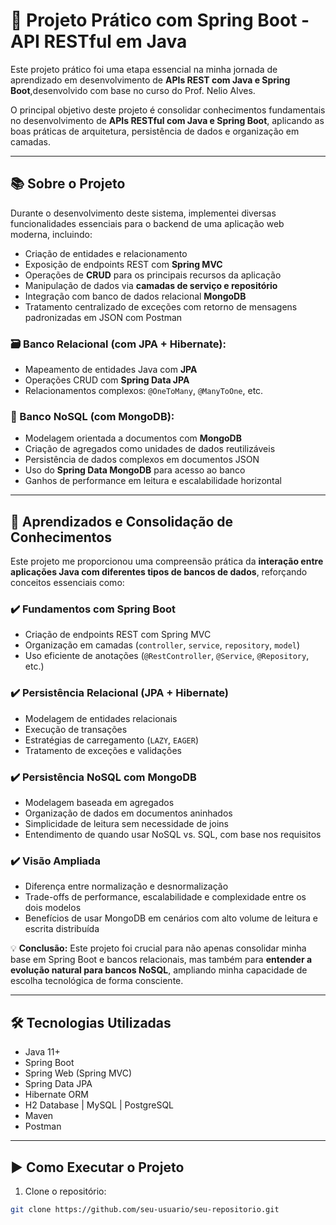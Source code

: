 # 🚀 Projeto Prático com Spring Boot - API RESTful em Java

Este projeto prático foi uma etapa essencial na minha jornada de aprendizado em desenvolvimento de **APIs REST com Java e Spring Boot**,desenvolvido com base no curso do Prof. Nelio Alves.

O principal objetivo deste projeto é consolidar conhecimentos fundamentais no desenvolvimento de **APIs RESTful com Java e Spring Boot**, aplicando as boas práticas de arquitetura, persistência de dados e organização em camadas.

---

## 📚 Sobre o Projeto

Durante o desenvolvimento deste sistema, implementei diversas funcionalidades essenciais para o backend de uma aplicação web moderna, incluindo:

- Criação de entidades e relacionamento
- Exposição de endpoints REST com **Spring MVC**
- Operações de **CRUD** para os principais recursos da aplicação
- Manipulação de dados via **camadas de serviço e repositório**
- Integração com banco de dados relacional **MongoDB**
- Tratamento centralizado de exceções com retorno de mensagens padronizadas em JSON com Postman

### 🗃️ Banco Relacional (com JPA + Hibernate):

- Mapeamento de entidades Java com **JPA**
- Operações CRUD com **Spring Data JPA**
- Relacionamentos complexos: `@OneToMany`, `@ManyToOne`, etc.

### 🍃 Banco NoSQL (com MongoDB):

- Modelagem orientada a documentos com **MongoDB**
- Criação de agregados como unidades de dados reutilizáveis
- Persistência de dados complexos em documentos JSON
- Uso do **Spring Data MongoDB** para acesso ao banco
- Ganhos de performance em leitura e escalabilidade horizontal

---

## 🧠 Aprendizados e Consolidação de Conhecimentos

Este projeto me proporcionou uma compreensão prática da **interação entre aplicações Java com diferentes tipos de bancos de dados**, reforçando conceitos essenciais como:

### ✔️ Fundamentos com Spring Boot

- Criação de endpoints REST com Spring MVC
- Organização em camadas (`controller`, `service`, `repository`, `model`)
- Uso eficiente de anotações (`@RestController`, `@Service`, `@Repository`, etc.)

### ✔️ Persistência Relacional (JPA + Hibernate)

- Modelagem de entidades relacionais
- Execução de transações
- Estratégias de carregamento (`LAZY`, `EAGER`)
- Tratamento de exceções e validações

### ✔️ Persistência NoSQL com MongoDB

- Modelagem baseada em agregados
- Organização de dados em documentos aninhados
- Simplicidade de leitura sem necessidade de joins
- Entendimento de quando usar NoSQL vs. SQL, com base nos requisitos

### ✔️ Visão Ampliada

- Diferença entre normalização e desnormalização
- Trade-offs de performance, escalabilidade e complexidade entre os dois modelos
- Benefícios de usar MongoDB em cenários com alto volume de leitura e escrita distribuída

💡 **Conclusão:** Este projeto foi crucial para não apenas consolidar minha base em Spring Boot e bancos relacionais, mas também para **entender a evolução natural para bancos NoSQL**, ampliando minha capacidade de escolha tecnológica de forma consciente.

---

## 🛠️ Tecnologias Utilizadas

- Java 11+
- Spring Boot
- Spring Web (Spring MVC)
- Spring Data JPA
- Hibernate ORM
- H2 Database | MySQL | PostgreSQL
- Maven
- Postman

---

## ▶️ Como Executar o Projeto

1. Clone o repositório:

```bash
git clone https://github.com/seu-usuario/seu-repositorio.git
